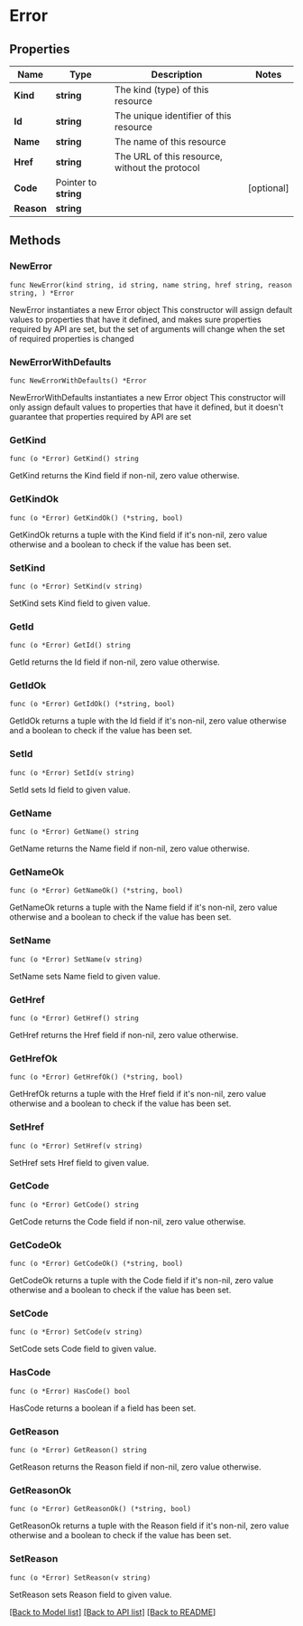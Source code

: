 # Error

## Properties

Name | Type | Description | Notes
------------ | ------------- | ------------- | -------------
**Kind** | **string** | The kind (type) of this resource | 
**Id** | **string** | The unique identifier of this resource | 
**Name** | **string** | The name of this resource | 
**Href** | **string** | The URL of this resource, without the protocol | 
**Code** | Pointer to **string** |  | [optional] 
**Reason** | **string** |  | 

## Methods

### NewError

`func NewError(kind string, id string, name string, href string, reason string, ) *Error`

NewError instantiates a new Error object
This constructor will assign default values to properties that have it defined,
and makes sure properties required by API are set, but the set of arguments
will change when the set of required properties is changed

### NewErrorWithDefaults

`func NewErrorWithDefaults() *Error`

NewErrorWithDefaults instantiates a new Error object
This constructor will only assign default values to properties that have it defined,
but it doesn't guarantee that properties required by API are set

### GetKind

`func (o *Error) GetKind() string`

GetKind returns the Kind field if non-nil, zero value otherwise.

### GetKindOk

`func (o *Error) GetKindOk() (*string, bool)`

GetKindOk returns a tuple with the Kind field if it's non-nil, zero value otherwise
and a boolean to check if the value has been set.

### SetKind

`func (o *Error) SetKind(v string)`

SetKind sets Kind field to given value.


### GetId

`func (o *Error) GetId() string`

GetId returns the Id field if non-nil, zero value otherwise.

### GetIdOk

`func (o *Error) GetIdOk() (*string, bool)`

GetIdOk returns a tuple with the Id field if it's non-nil, zero value otherwise
and a boolean to check if the value has been set.

### SetId

`func (o *Error) SetId(v string)`

SetId sets Id field to given value.


### GetName

`func (o *Error) GetName() string`

GetName returns the Name field if non-nil, zero value otherwise.

### GetNameOk

`func (o *Error) GetNameOk() (*string, bool)`

GetNameOk returns a tuple with the Name field if it's non-nil, zero value otherwise
and a boolean to check if the value has been set.

### SetName

`func (o *Error) SetName(v string)`

SetName sets Name field to given value.


### GetHref

`func (o *Error) GetHref() string`

GetHref returns the Href field if non-nil, zero value otherwise.

### GetHrefOk

`func (o *Error) GetHrefOk() (*string, bool)`

GetHrefOk returns a tuple with the Href field if it's non-nil, zero value otherwise
and a boolean to check if the value has been set.

### SetHref

`func (o *Error) SetHref(v string)`

SetHref sets Href field to given value.


### GetCode

`func (o *Error) GetCode() string`

GetCode returns the Code field if non-nil, zero value otherwise.

### GetCodeOk

`func (o *Error) GetCodeOk() (*string, bool)`

GetCodeOk returns a tuple with the Code field if it's non-nil, zero value otherwise
and a boolean to check if the value has been set.

### SetCode

`func (o *Error) SetCode(v string)`

SetCode sets Code field to given value.

### HasCode

`func (o *Error) HasCode() bool`

HasCode returns a boolean if a field has been set.

### GetReason

`func (o *Error) GetReason() string`

GetReason returns the Reason field if non-nil, zero value otherwise.

### GetReasonOk

`func (o *Error) GetReasonOk() (*string, bool)`

GetReasonOk returns a tuple with the Reason field if it's non-nil, zero value otherwise
and a boolean to check if the value has been set.

### SetReason

`func (o *Error) SetReason(v string)`

SetReason sets Reason field to given value.



[[Back to Model list]](../README.md#documentation-for-models) [[Back to API list]](../README.md#documentation-for-api-endpoints) [[Back to README]](../README.md)


